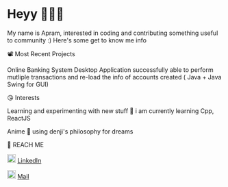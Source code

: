 # Heyy 👋👋👋

My name is Apram, interested in coding and contributing something useful to community :) Here's some get to know me info 

 📽  Most Recent Projects

Online Banking System Desktop Application successfully able to perform mutliple transactions and re-load the info of accounts created 
( Java + Java Swing for GUI)


😘 Interests

Learning and experimenting with new stuff 🧪 i am currently learning Cpp, ReactJS


Anime 🍃 
using denji's philosophy for dreams


💬 REACH ME


<img src="https://user-images.githubusercontent.com/36915004/202095704-dce3b2ad-1394-41af-b0cd-f02fd8ca6b98.png"  style = "width : 20px; ">               <a href="https://www.linkedin.com/in/apram/"> LinkedIn </a>



<img src="https://user-images.githubusercontent.com/36915004/202095509-7550beba-960e-48e5-99fb-47256549f154.png" width="20">  [Mail](apram235ahuja@gmail.com)






